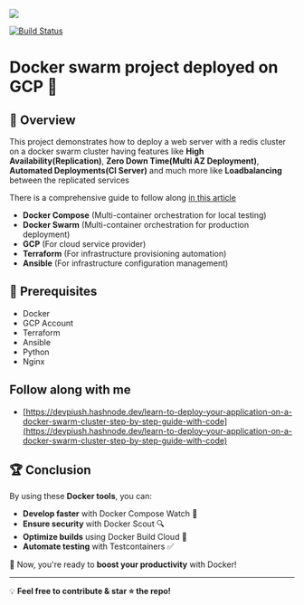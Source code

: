 ![](https://cdn.hashnode.com/res/hashnode/image/upload/v1742032789490/5b9ca928-eef4-4666-82fa-98713bfc4258.png?auto=compress,format&format=webp)

[![Build Status](https://github.com/dtg-lucifer/redis-docker-swarm-devops-project/actions/workflows/docker-build.yml/badge.svg)](https://github.com/dtg-lucifer/redis-docker-swarm-devops-project/actions/workflows/docker-build.yml)

# Docker swarm project deployed on GCP 🚀

## 🚀 Overview
This project demonstrates how to deploy a web server with a redis cluster on a docker swarm cluster having features like **High Availability(Replication)**, **Zero Down Time(Multi AZ Deployment)**, **Automated Deployments(CI Server)** and much more like **Loadbalancing** between the replicated services

There is a comprehensive guide to follow along [in this article](https://devpiush.hashnode.dev/learn-to-deploy-your-application-on-a-docker-swarm-cluster-step-by-step-guide-with-code)

- **Docker Compose** (Multi-container orchestration for local testing)
- **Docker Swarm** (Multi-container orchestration for production deployment)
- **GCP** (For cloud service provider)
- **Terraform** (For infrastructure provisioning automation)
- **Ansible** (For infrastructure configuration management)

## 📌 Prerequisites
- Docker
- GCP Account
- Terraform
- Ansible
- Python
- Nginx

## Follow along with me
- [https://devpiush.hashnode.dev/learn-to-deploy-your-application-on-a-docker-swarm-cluster-step-by-step-guide-with-code](https://devpiush.hashnode.dev/learn-to-deploy-your-application-on-a-docker-swarm-cluster-step-by-step-guide-with-code)

## 🏆 Conclusion

By using these **Docker tools**, you can:
- **Develop faster** with Docker Compose Watch 🔄
- **Ensure security** with Docker Scout 🔍
- **Optimize builds** using Docker Build Cloud 🚀
- **Automate testing** with Testcontainers ✅

🚀 Now, you're ready to **boost your productivity** with Docker!

---

💡 **Feel free to contribute & star ⭐ the repo!**

